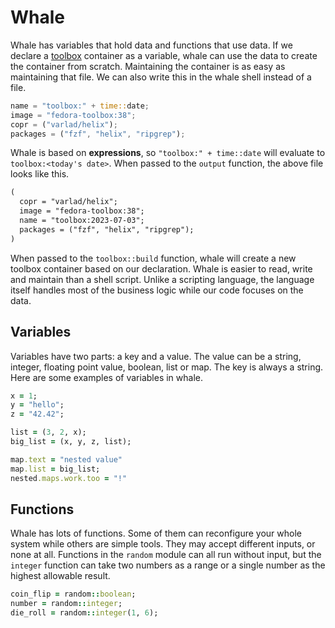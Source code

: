 # Whale

Whale has variables that hold data and functions that use data. If we declare
a [toolbox] container as a variable, whale can use the data to create the
container from scratch. Maintaining the container is as easy as maintaining that
file. We can also write this in the whale shell instead of a file.

```rust
name = "toolbox:" + time::date;
image = "fedora-toolbox:38";
copr = ("varlad/helix");
packages = ("fzf", "helix", "ripgrep");
```

Whale is based on **expressions**, so `"toolbox:" + time::date` will evaluate to
`toolbox:<today's date>`. When passed to the `output` function, the above file
looks like this.

```txt
(
  copr = "varlad/helix";
  image = "fedora-toolbox:38"; 
  name = "toolbox:2023-07-03"; 
  packages = ("fzf", "helix", "ripgrep");
)
```

When passed to the `toolbox::build` function, whale will create a new toolbox
container based on our declaration. Whale is easier to read, write and maintain
than a shell script. Unlike a scripting language, the language itself handles
most of the business logic while our code focuses on the data.

## Variables

Variables have two parts: a key and a value. The value can be a string, integer,
floating point value, boolean, list or map. The key is always a string. Here are
some examples of variables in whale.

```ruby
x = 1;
y = "hello";
z = "42.42";

list = (3, 2, x);
big_list = (x, y, z, list);

map.text = "nested value"
map.list = big_list;
nested.maps.work.too = "!"
```

## Functions

Whale has lots of functions. Some of them can reconfigure your whole system
while others are simple tools. They may accept different inputs, or none at all.
Functions in the `random` module can all run without input, but the `integer`
function can take two numbers as a range or a single number as the highest
allowable result.

```ruby
coin_flip = random::boolean;
number = random::integer;
die_roll = random::integer(1, 6);
```

[toolbox]: https://containertoolbx.org
